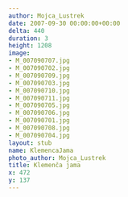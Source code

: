 ```yaml
---
author: Mojca_Lustrek
date: 2007-09-30 00:00:00+00:00
delta: 440
duration: 3
height: 1208
image:
- M_007090707.jpg
- M_007090702.jpg
- M_007090709.jpg
- M_007090703.jpg
- M_007090710.jpg
- M_007090711.jpg
- M_007090705.jpg
- M_007090706.jpg
- M_007090701.jpg
- M_007090708.jpg
- M_007090704.jpg
layout: stub
name: KlemencaJama
photo_author: Mojca_Lustrek
title: Klemenča jama
x: 472
y: 137
---
```

